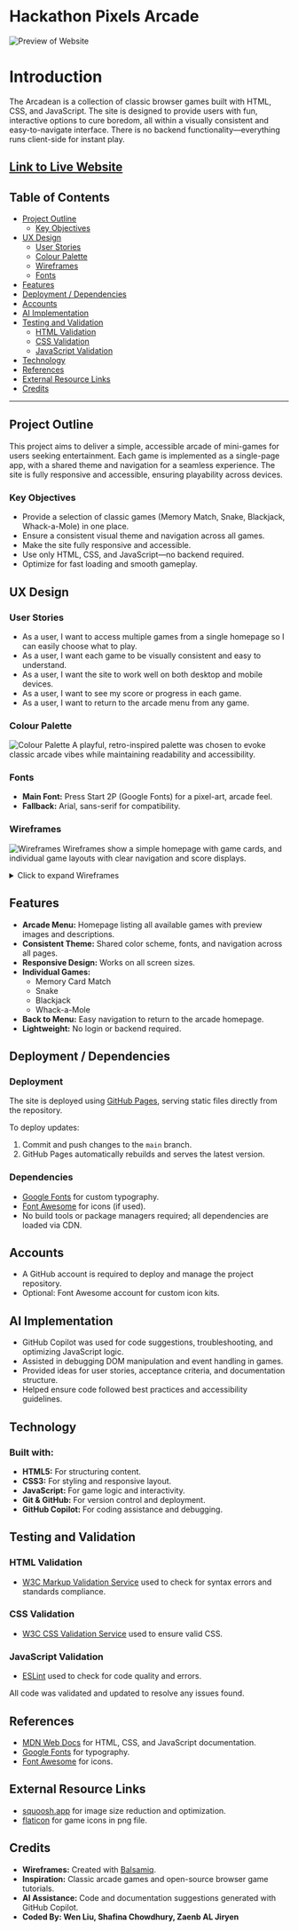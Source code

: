 # Hackathon Pixels Arcade
![Preview of Website](assets/documentation/------------)

# Introduction
The Arcadean is a collection of classic browser games built with HTML, CSS, and JavaScript. The site is designed to provide users with fun, interactive options to cure boredom, all within a visually consistent and easy-to-navigate interface. There is no backend functionality—everything runs client-side for instant play.

## [Link to Live Website](https://wen-l-liu.github.io/hackathon-pixels/)

## Table of Contents
- [Project Outline](#project-outline)
    - [Key Objectives](#key-objectives)
- [UX Design](#ux-design)
    - [User Stories](#user-stories)
    - [Colour Palette](#colour-palette)
    - [Wireframes](#wireframes)
    - [Fonts](#fonts)
- [Features](#features)
- [Deployment / Dependencies](#deployment--dependencies)
- [Accounts](#accounts)
- [AI Implementation](#ai-implementation)
- [Testing and Validation](#testing-and-validation)
    - [HTML Validation](#html-validation)
    - [CSS Validation](#css-validation)
    - [JavaScript Validation](#javascript-validation)
- [Technology](#technology)
- [References](#references)
- [External Resource Links](#external-resource-links)
- [Credits](#credits)

---

## Project Outline
This project aims to deliver a simple, accessible arcade of mini-games for users seeking entertainment. Each game is implemented as a single-page app, with a shared theme and navigation for a seamless experience. The site is fully responsive and accessible, ensuring playability across devices.

### Key Objectives
- Provide a selection of classic games (Memory Match, Snake, Blackjack, Whack-a-Mole) in one place.
- Ensure a consistent visual theme and navigation across all games.
- Make the site fully responsive and accessible.
- Use only HTML, CSS, and JavaScript—no backend required.
- Optimize for fast loading and smooth gameplay.

## UX Design

### User Stories

- As a user, I want to access multiple games from a single homepage so I can easily choose what to play.
- As a user, I want each game to be visually consistent and easy to understand.
- As a user, I want the site to work well on both desktop and mobile devices.
- As a user, I want to see my score or progress in each game.
- As a user, I want to return to the arcade menu from any game.

### Colour Palette

![Colour Palette](assets/documentation/pixel-palette.png)
A playful, retro-inspired palette was chosen to evoke classic arcade vibes while maintaining readability and accessibility.

### Fonts

- **Main Font:** Press Start 2P (Google Fonts) for a pixel-art, arcade feel.
- **Fallback:** Arial, sans-serif for compatibility.

### Wireframes
![Wireframes](assets/documentation/wireframe-main.png)
Wireframes show a simple homepage with game cards, and individual game layouts with clear navigation and score displays.
<details>
<summary>Click to expand Wireframes</summary>

![Wireframes](assets/documentation/wireframe-1.png)
![Wireframes](assets/documentation/wireframe-2.png)
Wireframe showing responsive mobile layouts.
</details>


## Features

- **Arcade Menu:** Homepage listing all available games with preview images and descriptions.
- **Consistent Theme:** Shared color scheme, fonts, and navigation across all pages.
- **Responsive Design:** Works on all screen sizes.
- **Individual Games:** 
    - Memory Card Match
    - Snake
    - Blackjack
    - Whack-a-Mole
- **Back to Menu:** Easy navigation to return to the arcade homepage.
- **Lightweight:** No login or backend required.

## Deployment / Dependencies

### Deployment
The site is deployed using [GitHub Pages](https://pages.github.com/), serving static files directly from the repository.

To deploy updates:
1. Commit and push changes to the `main` branch.
2. GitHub Pages automatically rebuilds and serves the latest version.

### Dependencies
- [Google Fonts](https://fonts.google.com/) for custom typography.
- [Font Awesome](https://fontawesome.com) for icons (if used).
- No build tools or package managers required; all dependencies are loaded via CDN.

## Accounts
- A GitHub account is required to deploy and manage the project repository.
- Optional: Font Awesome account for custom icon kits.

## AI Implementation

- GitHub Copilot was used for code suggestions, troubleshooting, and optimizing JavaScript logic.
- Assisted in debugging DOM manipulation and event handling in games.
- Provided ideas for user stories, acceptance criteria, and documentation structure.
- Helped ensure code followed best practices and accessibility guidelines.

## Technology

### Built with:
- **HTML5:** For structuring content.
- **CSS3:** For styling and responsive layout.
- **JavaScript:** For game logic and interactivity.
- **Git & GitHub:** For version control and deployment.
- **GitHub Copilot:** For coding assistance and debugging.

## Testing and Validation

### HTML Validation
- [W3C Markup Validation Service](https://validator.w3.org/) used to check for syntax errors and standards compliance.

### CSS Validation
- [W3C CSS Validation Service](https://jigsaw.w3.org/css-validator/) used to ensure valid CSS.

### JavaScript Validation
- [ESLint](https://eslint.org/) used to check for code quality and errors.

All code was validated and updated to resolve any issues found.

## References
- [MDN Web Docs](https://developer.mozilla.org/) for HTML, CSS, and JavaScript documentation.
- [Google Fonts](https://fonts.google.com/) for typography.
- [Font Awesome](https://fontawesome.com/) for icons.

## External Resource Links
- [squoosh.app](https://squoosh.app/) for image size reduction and optimization.
- [flaticon](https://www.flaticon.com/) for game icons in png file.

## Credits
- **Wireframes:** Created with [Balsamiq](https://balsamiq.com/).
- **Inspiration:** Classic arcade games and open-source browser game tutorials.
- **AI Assistance:** Code and documentation suggestions generated with GitHub Copilot.
- **Coded By: Wen Liu, Shafina Chowdhury, Zaenb AL Jiryen**
